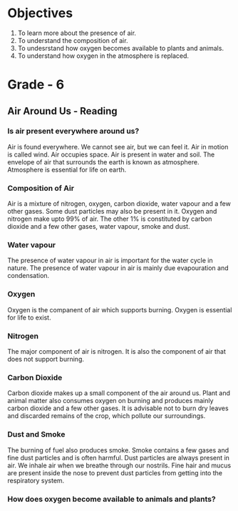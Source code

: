 # Objectives
1. To learn more about the presence of air.
2. To understand the composition of air.
3. To undesrstand how oxygen becomes available to plants and animals.
4. To understand how oxygen in the atmosphere is replaced.

# Grade - 6
## Air Around Us - Reading
### Is air present everywhere around us?
Air is found everywhere. We cannot see air, but we can feel it. Air in motion is called wind. Air occupies space. Air is present in water and soil. The envelope of air that surrounds the earth is known as atmosphere. Atmosphere is essential for life on earth.

### Composition of Air
Air is a mixture of nitrogen, oxygen, carbon dioxide, water vapour and a few other gases. Some dust particles may also be present in it. Oxygen and nitrogen make upto 99% of air. The other 1% is constituted by carbon dioxide and a few other gases, water vapour, smoke and dust.

### Water vapour
The presence of water vapour in air is important for the water cycle in nature. The presence of water vapour in air is mainly due evapouration and condensation.

### Oxygen
Oxygen is the companent of air which supports burning. Oxygen is essential for life to exist.

### Nitrogen
The major component of air is nitrogen. It is also the component of air that does not support burning.

### Carbon Dioxide
Carbon dioxide makes up a small component of the air around us. Plant and animal matter also consumes oxygen on burning and produces mainly carbon dioxide and a few other gases. It is advisable not to burn dry leaves and discarded remains of the crop, which pollute our surroundings.

### Dust and Smoke
The burning of fuel also produces smoke. Smoke contains a few gases and fine dust particles and is often harmful. Dust particles are always present in air. We inhale air when we breathe through our nostrils. Fine hair and
mucus are present inside the nose to prevent dust particles from getting into the respiratory system.

### How does oxygen become available to animals and plants?




